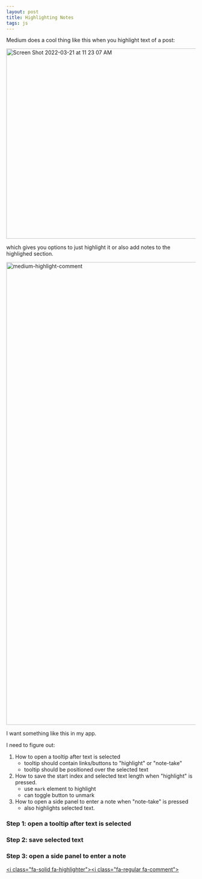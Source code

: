 ```yaml
---
layout: post
title: Highlighting Notes
tags: js
---
```



Medium does a cool thing like this when you highlight text of a post:

<img width="505" alt="Screen Shot 2022-03-21 at 11 23 07 AM" src="https://user-images.githubusercontent.com/17581658/159305866-a22e19fa-d61f-4ed0-8b01-ce8848b3fba1.png">

which gives you options to just highlight it or also add notes to the highlighed section.

<img width="1228" alt="medium-highlight-comment" src="https://user-images.githubusercontent.com/17581658/159311524-cac7d60c-a3e1-4453-9683-862f6b68d55b.png">

I want something like this in my app.

I need to figure out:

1. How to open a tooltip after text is selected
   - tooltip should contain links/buttons to "highlight" or "note-take"
   - tooltip should be positioned over the selected text
2. How to save the start index and selected text length when "highlight" is pressed.
   - use `mark` element to highlight
   - can toggle button to unmark
3. How to open a side panel to enter a note when "note-take" is pressed
   - also highlights selected text.


### Step 1: open a tooltip after text is selected

### Step 2: save selected text

### Step 3: open a side panel to enter a note

<div class=&quot;btn-group btn-group-lg&quot; role=&quot;group&quot; aria-label=&quot;Hightlight options&quot;><a class=&quot;btn btn-secondary&quot;><i class=&quot;fa-solid fa-highlighter&quot;></i></a><a class=&quot;btn btn-secondary&quot;><i class=&quot;fa-regular fa-comment&quot;></i></a></div>

<a href=&quot;&quot; class=&quot;tooltip-link&quot;><i class=&quot;fa-solid fa-highlighter&quot;></i></a><a href=&quot;&quot; class=&quot;tooltip-link&quot;><i class=&quot;fa-regular fa-comment&quot;></i></a>
